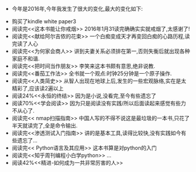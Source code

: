 + 今年是2016年,今年我发生了很大的变化,最大的变化如下:
- 购买了kindle white paper3 
- 阅读完<<这本书能让你戒烟>>  2016年1月31读完确确实实就戒烟了,太感谢了!
- 阅读完<<献给阿尔吉侬的花束>>  一个白痴变成天才再变回白痴的心路历程,读完读了人心
- 阅读完<<为何家会商人>>  讲到夫妻关系必须排在第一,否则失衡后就出现各种家庭不和谐.
- 阅读完<<把时间当作朋友>> 李笑来这本书颇有意思,绝非说教.
- 阅读完<<番茄工作法>> 全书就一个观点:时钟25分钟是一个原子操作.
- 阅读完<<人类简史>>  从智人出现在地球上后,发生的一些宏观脉络,实在是太精彩了,应该读2遍以上
- 阅读24%<<永恒的终结>> 因为是小说,没看完,至今有些遗忘了
- 阅读70%<<学会阅读>> 因为只是阅读没有实践/所以后面读起来感觉有些力不从心了.
- 阅读完<< nmap扫描指南>> 中国人写的不得不说这是最垃圾的一本书,只花了半天就读完了,全是命令输出.
- 阅读完<<渗透测试入门指南>> 讲的是基本工具,读得比较快,没有实践如今有些遗忘了...
- 阅读完<< Python语言及其应用>> 这本书算是对python的入门
- 阅读完<<知乎周刊编程小白学python>> ...
- 阅读42%<<精进-如何成为一共非常厉害的人>>

